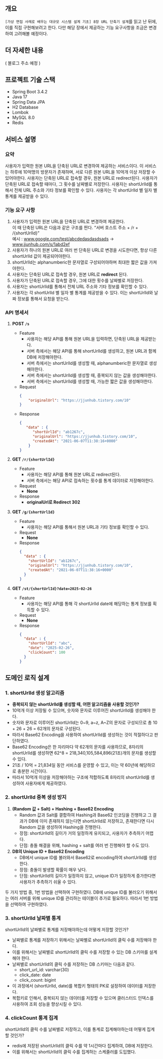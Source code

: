 ## 개요

`[가상 면접 사례로 배우는 대규모 시스템 설계 기초] 8장 URL 단축기 설계`를 읽고 난 뒤에, 이를 직접 구현해보려고 한다. 다만 해당 장에서 제공하는 기능 요구사항을 조금은 변경하여 고려해볼 예정이다.

## 더 자세한 내용
( 블로그 주소 예정 )

## 프로젝트 기술 스택
- Spring Boot 3.4.2
- Java 17
- Spring Data JPA
- H2 Database
- Lombok
- MySQL 8.0
- Redis

## 서비스 설명
### 요약
사용자가 입력한 원본 URL을 단축된 URL로 변경하여 제공하는 서비스이다.
이 서비스는 하루에 10억명의 방문자가 존재하며, 서로 다른 원본 URL을 10억개 이상 저장할 수 있어야한다.
사용자는 단축된 URL로 접속할 경우, 원본 URL로 redirect된다.
사용자가 단축된 URL로 접속할 때마다, 그 횟수를 날짜별로 저장한다.
사용자는 shortUrlId를 통해서 전체 URL 주소와 기타 정보를 확인할 수 있다.
사용자는 각 shortUrlId 별 일자 별 통계를 제공받을 수 있다.

### 기능 요구 사항
1. 사용자가 입력한 원본 URL을 단축된 URL로 변경하여 제공한다. \
   이 때 단축된 URL은 다음과 같은 구조를 띈다. “서버 호스트 주소 + /r + /{shortUrlId}” \
   예시 : www.google.com/test/abcdedasdasdsads -> www.jjunhub.com/s/1abd2ef
2. 사용자가 하나의 원본 URL로 여러 번 단축된 URL로 변경을 시도한다면, 항상 다른 shortUrlId 값이 제공되어야한다.
3. shortUrlId는 alphanumberic한 문자열로 구성되어야하며 최대한 짧은 값을 가져야한다.
4. 사용자는 단축된 URL로 접속할 경우, 원본 URL로 **redirect** 된다.
5. 사용자가 단축된 URL로 접속할 경우, 그에 대한 횟수를 날짜별로 저장한다.
6. 사용자는 shortUrlId를 통해서 전체 URL 주소와 기타 정보를 확인할 수 있다.
7. 사용자는 각 shortUrlId 별 일자 별 통계를 제공받을 수 있다. 이는 shortUrlId와 날짜 정보를 통해서 요청을 받는다.

### API 명세서

1. **POST `/s`**
   - Feature
      - 사용자는 해당 API를 통해 원본 URL을 입력하면, 단축된 URL을 제공받는다.
      - 서버 측에서는 해당 API를 통해 shortUrlId를 생성하고, 원본 URL과 함께 DB에 저장해야한다.
      - 서버 측에서는 shortUrlId를 생성할 때, alphanumberic한 문자열로 생성해야한다.
      - 서버 측에서는 shortUrlId를 생성할 때, 중복되지 않는 값을 생성해야한다.
      - 서버 측에서는 shortUrlId를 생성할 때, 가능한 짧은 값을 생성해야한다.
   - Request
     ```json
     {
         "originalUrl": "https://jjunhub.tistory.com/10"
     }
     ```
   - Response
     ```json
     {
        "data" : {
           "shortUrlId": "ab1267c",
           "originalUrl": "https://jjunhub.tistory.com/10",
           "createdAt": "2021-06-07T11:38:16+0000"
         }
     }
     ```

2. **GET `/r/{shortUrlId}`**
   - Feature
      - 사용자는 해당 API를 통해 원본 URL로 redirect된다.
      - 서버 측에서는 해당 API로 접속하는 횟수를 통계 데이터로 저장해야한다.
   - Request
      - **None**
   - Response
      - **originalUrl로 Redirect 302**


3. **GET `/g/{shortUrlId}`**
   - Feature
      - 사용자는 해당 API를 통해서 원본 URL과 기타 정보를 확인할 수 있다.
   - Request
      - **None**
   - Response
       ```json
       {  
         "data" : {
           "shortUrlId": "ab1267c",
           "originalUrl": "https://jjunhub.tistory.com/10",
           "createdAt": "2021-06-07T11:38:16+0000"
         }
       }
       ```


4. **GET `/st/{shortUrlId}?date=2025-02-26`**
   - Feature
      - 사용자는 해당 API를 통해 각 shortUrlId date에 해당하는 통계 정보를 획득할 수 있다.
   - Request
      - **None**
   - Response
       ```json
       {
         "data" : {
           "shortUrlId": "abc",
           "date": "2025-02-26",
           "clickCount": 100
         }
       }
       ```

## 도메인 로직 설계

### 1. **shortUrlId 생성 알고리즘**
  - **중복되지 않는 shortUrlId를 생성할 때, 어떤 알고리즘을 사용할 것인가?**
  - 10억개 이상 저장될 수 있으며, 숫자와 문자로 이루어진 shortUrlId를 생성해야 한다.
  - 숫자와 문자로 이루어진 shortUrlId는 0~9, a~z, A~Z의 문자로 구성되므로 총 10 + 26 + 26 = 62개의 문자로 구성된다.
  - 따라서 Base62 Encoding을 사용하여 shortUrlId를 생성하는 것이 적절하다고 판단하였다.
  - Base62 Encoding은 한 자리마다 약 62개의 문자를 사용하므로, 8자리의 shortUrlId를 생성하면 62^8 = 218,340,105,584,896(21조)개의 문자를 생성할 수 있다.
  - 21조 / 10억 = 21,834일 동안 서비스를 운영할 수 있고, 이는 약 60년에 해당하므로 충분한 시간이다.
  - 따라서 10억개 이상을 저장해야하는 구조에 적합하도록 8자리의 shortUrlId를 생성하여 사용자에게 제공하였다.


### 2. **shortUrlId 중복 생성 방지**
1. **(Random 값  + Salt) + Hashing + Base62 Encoding**
    - Random 값과 Salt를 결합하여 Hashing과 Base62 인코딩을 진행하고 그 결과가 DB에 이미 존재하지 않는다면 shortUrlId로 저장하고, 존재한다면 다시 Random 값을 생성하여 Hashing을 진행한다.
    - 장점: shortUrlId의 길이가 거의 일정하게 유지되고, 사용자가 추측하기 어렵다.
    - 단점: 충돌 해결을 위해, hashing + salt를 여러 번 진행해야 할 수도 있다.
2. **DB의 Unique ID + Base62 Encoding**
    - DB에서 unique ID를 불러와서 Base62로 encoding하여 shortUrlId를 생성한다.
    - 장점: 충돌이 발생할 확률이 매우 낮다.
    - 단점: shortUrlId의 길이가 일정하지 않고, unique ID가 일정하게 증가한다면 사용자가 추측하기 쉬울 수 있다.

두 가지 방법 중, 1번 방법을 선택하여 구현하였다. DB에 unique ID를 불러오기 위해서는 여러 서버를 위해 unique ID를 관리하는 테이블이 추가로 필요하다. 따라서 1번 방법을 선택하여 구현하였다.


### 3. shortUrlId 날짜별 통계
shortUrlId의 날짜별로 통계를 저장해야하는데 어떻게 저장할 것인가?
- 날짜별로 통계를 저장하기 위해서는 날짜별로 shortUrlId의 클릭 수를 저장해야 한다.
- 이를 위해서는 날짜별로 shortUrlId의 클릭 수를 저장할 수 있는 DB 스키마를 설계해야 한다.
- 날짜별로 shortUrlId의 클릭 수를 저장하는 DB 스키마는 다음과 같다.
    - short_url_id: varchar(30)
    - click_date: date
    - click_count: bigint
- 이 과정에서 (shortUrlId, date)를 복합키 형태의 PK로 설정하여 데이터를 저장한다.
- 복합키로 인해서, 중복되지 않는 데이터를 저장할 수 있으며 클러스터드 인덱스를 사용하여 조회 성능을 향상시킬 수 있다.

### 4. clickCount 통계 집계
shortUrlId의 클릭 수를 날짜별로 저장하고, 이를 통계로 집계해야하는데 어떻게 집계할 것인가?
- redis에 저장된 shortUrlId의 클릭 수를 약 1시간마다 집계하여, DB에 저장한다.
- 이를 위해서는 shortUrlId의 클릭 수를 집계하는 스케줄러를 도입했다.

